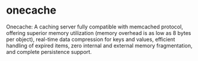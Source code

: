 # onecache
Onecache: A caching server fully compatible with memcached protocol, offering superior memory utilization (memory overhead is as low as 8 bytes per object), real-time data compression for keys and values, efficient handling of expired items, zero internal and external memory fragmentation, and complete persistence support.

